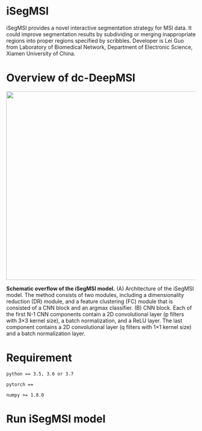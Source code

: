 # iSegMSI

iSegMSI provides a novel interactive segmentation strategy for MSI data. It could improve segmentation results by  subdividing or merging inappropriate regions into proper regions specified by scribbles. Developer is Lei Guo from Laboratory of Biomedical Network, Department of Electronic Science, Xiamen University of China.

# Overview of dc-DeepMSI

<div align=center>
<img src="https://user-images.githubusercontent.com/70273368/172561018-b1ccd866-36b4-4890-9cb3-88e367191c19.png" width="600" height="500" /><br/>
</div>

__Schematic overflow of the iSegMSI model.__ (A) Architecture of the iSegMSI model. The method consists of two modules, including a dimensionality reduction (DR) module, and a feature clustering (FC) module that is consisted of a CNN block and an argmax classifier. (B) CNN block. Each of the first N-1 CNN components contain a 2D convolutional layer (p filters with 3×3 kernel size), a batch normalization, and a ReLU layer. The last component contains a 2D convolutional layer (q filters with 1×1 kernel size) and a batch normalization layer. 

# Requirement

    python == 3.5, 3.6 or 3.7
    
    pytorch == 

    numpy >= 1.8.0
    

# Run iSegMSI model



